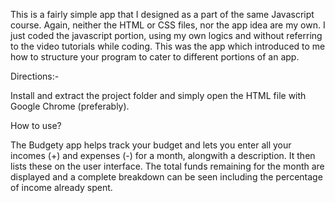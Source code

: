 This is a fairly simple app that I designed as a part of the same Javascript course. Again, neither the HTML or CSS files, nor the app idea are my own. I just coded the javascript portion, using my own logics and without referring to the video tutorials while coding. This was the app which introduced to me how to structure your program to cater to different portions of an app.

Directions:- 

Install and extract the project folder and simply open the HTML file with Google Chrome (preferably).

How to use?

The Budgety app helps track your budget and lets you enter all your incomes (+) and expenses (-) for a month, alongwith a description. It then lists these on the user interface. The total funds remaining for the month are displayed and a complete breakdown can be seen including the percentage of income already spent.
